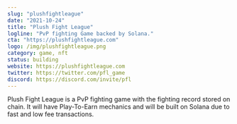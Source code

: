 ```yaml
---
slug: "plushfightleague"
date: "2021-10-24"
title: "Plush Fight League"
logline: "PvP fighting Game backed by Solana."
cta: "https://plushfightleague.com"
logo: /img/plushfightleague.png
category: game, nft
status: building
website: https://plushfightleague.com
twitter: https://twitter.com/pfl_game
discord: https://discord.com/invite/pfl
---
```


Plush Fight League is a PvP fighting game with the fighting record stored on chain. It will have Play-To-Earn mechanics and will be built on Solana due to fast and low fee transactions.